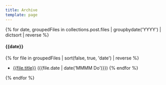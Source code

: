 ```yaml
---
title: Archive
template: page
---
```


{% for date, groupedFiles in collections.post.files | groupbydate('YYYY') | dictsort | reverse %}
<div>

  #### {{date}}

  {% for file in groupedFiles | sort(false, true, 'date') | reverse %}
  - [{{file.title}}]({{file.url}}) ({{file.date | date('MMMM Do')}})
  {% endfor %}
</div>
{% endfor %}
